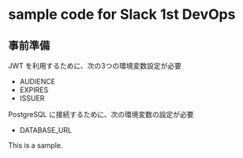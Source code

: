 # sample code for Slack 1st DevOps

## 事前準備

JWT を利用するために、次の3つの環境変数設定が必要

- AUDIENCE
- EXPIRES
- ISSUER

PostgreSQL に接続するために、次の環境変数の設定が必要

- DATABASE_URL

This is a sample.
